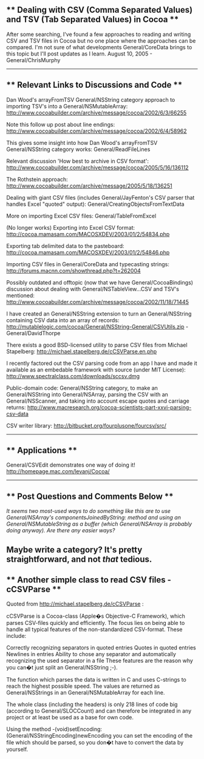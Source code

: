 ** 
Dealing with CSV (Comma Separated Values) and TSV (Tab Separated Values) in Cocoa
**
---- 

After some searching, I've found a few approaches to reading and writing CSV and TSV files in Cocoa but no one place where the approaches can be compared. I'm not sure of what developments General/CoreData brings to this topic but I'll post updates as I learn. August 10, 2005 - General/ChrisMurphy

---- 
** 
Relevant Links to Discussions and Code
**
---- 
Dan Wood's arrayFromTSV General/NSString category approach to importing TSV's into a General/NSMutableArray: http://www.cocoabuilder.com/archive/message/cocoa/2002/6/3/66255

Note this follow up post about line endings: http://www.cocoabuilder.com/archive/message/cocoa/2002/6/4/58962

This gives some insight into how Dan Wood's arrayFromTSV General/NSString category works: General/ReadFileLines

Relevant discussion 'How best to archive in CSV format': http://www.cocoabuilder.com/archive/message/cocoa/2005/5/16/136112

The Rothstein approach: http://www.cocoabuilder.com/archive/message/2005/5/18/136251

Dealing with giant CSV files (includes General/JayFenton's CSV parser that handles Excel "quoted" output): General/CreatingObjectsFromTextData

More on importing Excel CSV files: General/TableFromExcel

(No longer works) Exporting into Excel CSV format: http://cocoa.mamasam.com/MACOSXDEV/2003/01/2/54834.php

Exporting tab delimited data to the pasteboard: http://cocoa.mamasam.com/MACOSXDEV/2003/01/2/54846.php 

Importing CSV files in General/CoreData and typecasting strings: http://forums.macnn.com/showthread.php?t=262004

Possibly outdated and offtopic (now that we have General/CocoaBindings) discussion about dealing with General/NSTableView...CSV and TSV's mentioned: http://www.cocoabuilder.com/archive/message/cocoa/2002/11/18/71445

I have created an General/NSString extension to turn an General/NSString containing CSV data into an array of records: http://mutablelogic.com/cocoa/General/NSString-General/CSVUtils.zip - General/DavidThorpe

There exists a good BSD-licensed utility to parse CSV files from Michael Stapelberg: http://michael.stapelberg.de/cCSVParse.en.php

I recently factored out the CSV parsing code from an app I have and made it available as an embedable framework with source (under MIT License):  http://www.spectralclass.com/downloads/sccsv.dmg

Public-domain code: General/NSString category, to make an General/NSString into General/NSArray, parsing the CSV with an General/NSScanner, and taking into account escape quotes and carriage returns: http://www.macresearch.org/cocoa-scientists-part-xxvi-parsing-csv-data

CSV writer library: http://bitbucket.org/fourplusone/fourcsv/src/

---- 
** 
Applications
**
---- 
General/CSVEdit demonstrates one way of doing it! http://homepage.mac.com/levanj/Cocoa/

---- 
** 
Post Questions and Comments Below
**
---- 
*It seems two most-used ways to do something like this are to use General/NSArray's     componentsJoinedByString: method and using an General/NSMutableString as a buffer (which General/NSArray is probably doing anyway). Are there any easier ways?*

**Maybe write a category? It's pretty straightforward, and not *that* tedious.**
---- 

** 
Another simple class to read CSV files - cCSVParse
**
---- 
Quoted from http://michael.stapelberg.de/cCSVParse :

cCSVParse is a Cocoa-class (Apple�s Objective-C Framework), which parses CSV-files quickly and efficiently. The focus lies on being able to handle all typical features of the non-standardized CSV-format. These include:

Correctly recognizing separators in quoted entries
Quotes in quoted entries
Newlines in entries
Ability to chose any separator and automatically recognizing the used separator in a file
These features are the reason why you can�t just split an General/NSString ;-).

The function which parses the data is written in C and uses C-strings to reach the highest possible speed. The values are returned as General/NSStrings in an General/NSMutableArray for each line.

The whole class (including the headers) is only 218 lines of code big (according to General/SLOCCount) and can therefore be integrated in any project or at least be used as a base for own code.

Using the method -(void)setEncoding:(General/NSStringEncoding)newEncoding you can set the encoding of the file which should be parsed, so you don�t have to convert the data by yourself.